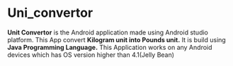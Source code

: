 # Uni_convertor
<p> <b>Unit Convertor</b> is the Android application made using Android studio platform.
This App convert <b>Kilogram unit into Pounds unit.</b>
It is build using <b>Java Programming Language.</b>
This Application works on any Android devices which has OS version higher than 4.1(Jelly Bean) </p>
